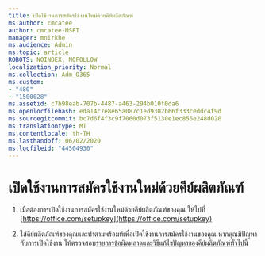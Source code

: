 ```yaml
---
title: เปิดใช้งานการสมัครใช้งานใหม่ด้วยคีย์ผลิตภัณฑ์
ms.author: cmcatee
author: cmcatee-MSFT
manager: mnirkhe
ms.audience: Admin
ms.topic: article
ROBOTS: NOINDEX, NOFOLLOW
localization_priority: Normal
ms.collection: Adm_O365
ms.custom:
- "480"
- "1500028"
ms.assetid: c7b98eab-707b-4487-a463-294b010f0da6
ms.openlocfilehash: eda14c7e8e65a087c1ed9302b66f333ceddc4f9d
ms.sourcegitcommit: bc7d6f4f3c9f7060d073f5130e1ec856e248d020
ms.translationtype: MT
ms.contentlocale: th-TH
ms.lasthandoff: 06/02/2020
ms.locfileid: "44504930"
---
```

# <a name="activate-a-new-subscription-with-a-product-key"></a>เปิดใช้งานการสมัครใช้งานใหม่ด้วยคีย์ผลิตภัณฑ์

1. เมื่อต้องการเปิดใช้งานการสมัครใช้งานใหม่ด้วยคีย์ผลิตภัณฑ์ของคุณ ให้ไปที่ [https://office.com/setupkey](https://office.com/setupkey)

2. ใส่คีย์ผลิตภัณฑ์ของคุณและทําตามพร้อมท์เพื่อเปิดใช้งานการสมัครใช้งานของคุณ หากคุณมีปัญหากับการเปิดใช้งาน ให้ตรวจสอบ[รายการข้อผิดพลาดและวิธีแก้ไขปัญหาของคีย์ผลิตภัณฑ์ทั่วไป](https://docs.microsoft.com/microsoft-365/commerce/product-key-errors-and-solutions)นี้